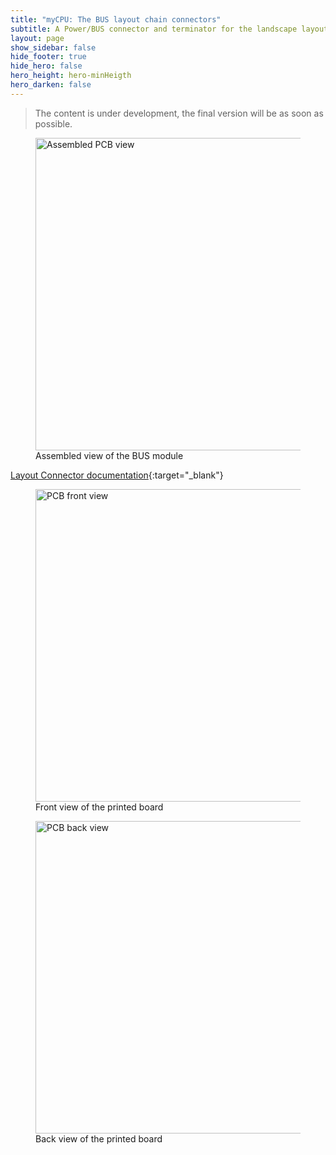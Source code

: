 ```yaml
---
title: "myCPU: The BUS layout chain connectors"
subtitle: A Power/BUS connector and terminator for the landscape layout chains
layout: page
show_sidebar: false
hide_footer: true
hide_hero: false
hero_height: hero-minHeigth
hero_darken: false
---
```

> The content is under development, the final version will be as soon as possible.

<figure class="center">
    <img src="{{ site.baseurl }}/img/mycpu/modules/layout/layout_connector_assembled_min.png" alt="Assembled PCB view" title="Assembled PCB view" width="500px">
    <figcaption>Assembled view of the BUS module</figcaption>
</figure>

[Layout Connector documentation](/downloads/technical/myCPU_BUS_LayoutConnector_full.pdf){:target="_blank"}


<figure class="center">
    <img src="{{ site.baseurl }}/img/mycpu/modules/layout/layout_connector_clear_front_min.png" alt="PCB front view" title="Front view of the printed board" width="500px">
    <figcaption>Front view of the printed board</figcaption>
</figure>
<figure class="center">
    <img src="{{ site.baseurl }}/img/mycpu/modules/layout/layout_connector_clear_back_min.png" alt="PCB back view" title="Back view of the printed board" width="500px">
    <figcaption>Back view of the printed board</figcaption>
</figure>
